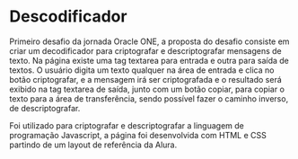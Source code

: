 # Descodificador
Primeiro desafio da jornada Oracle ONE, a proposta do desafio consiste em criar um decodificador para criptografar e descriptografar mensagens de texto.
Na página existe uma tag textarea para entrada e outra para saída de textos. O usuário digita um texto qualquer na área de entrada e clica no botão criptografar, e a mensagem irá ser criptografada e o resultado será exibido na tag textarea de saída, junto com um botão copiar, para copiar o texto para a área de transferência, sendo possível fazer o caminho inverso, de descriptografar.

Foi utilizado para criptografar e descriptografar a linguagem de programação Javascript, a página foi desenvolvida com HTML e CSS partindo de um layout de referência da Alura.
